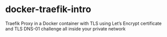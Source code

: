 # docker-traefik-intro
Traefik Proxy in a Docker container with TLS using Let’s Encrypt certificate and TLS DNS-01 challenge all inside your private network
